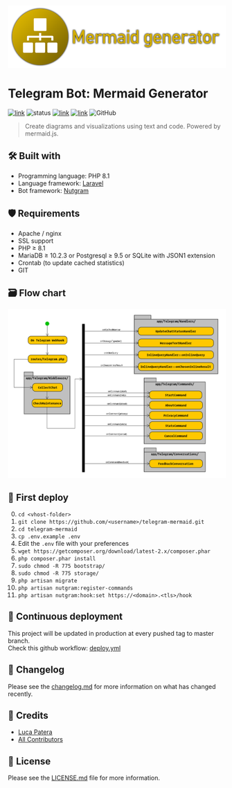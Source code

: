<img src="./.assets/cover.png" alt="logo"/>

# Telegram Bot: Mermaid Generator

[![link](https://img.shields.io/badge/bot-%40newmermaidbot-blue)](https://t.me/newmermaidbot)
![status](https://img.shields.io/badge/status-online-green)
[![link](https://img.shields.io/badge/news-%40LKS93C-blue)](https://t.me/LKS93C)
[![link](https://img.shields.io/badge/support-%40Lukasss93Support-orange)](https://t.me/Lukasss93Support)
![GitHub](https://img.shields.io/github/license/Lukasss93/telegram-mermaid)

>  Create diagrams and visualizations using text and code. Powered by mermaid.js.

## 🛠 Built with

- Programming language: PHP 8.1
- Language framework: [Laravel](https://github.com/laravel/laravel)
- Bot framework: [Nutgram](https://github.com/SergiX44/Nutgram)

## 🛡 Requirements

- Apache / nginx
- SSL support
- PHP ≥ 8.1
- MariaDB ≥ 10.2.3 or Postgresql ≥ 9.5 or SQLite with JSON1 extension
- Crontab (to update cached statistics)
- GIT

## 🗃️ Flow chart
![flow](.assets/flow/flow.png)

## 🚀 First deploy

0. `cd <vhost-folder>`
1. `git clone https://github.com/<username>/telegram-mermaid.git`
2. `cd telegram-mermaid`
3. `cp .env.example .env`
4. Edit the `.env` file with your preferences
5. `wget https://getcomposer.org/download/latest-2.x/composer.phar`
6. `php composer.phar install`
7. `sudo chmod -R 775 bootstrap/`
8. `sudo chmod -R 775 storage/`
9. `php artisan migrate`
10. `php artisan nutgram:register-commands`
11. `php artisan nutgram:hook:set https://<domain>.<tls>/hook`

## 🌠 Continuous deployment
This project will be updated in production at every pushed tag to master branch.<br>
Check this github workflow: [deploy.yml](.github/workflows/deploy.yml)

## 📃 Changelog
Please see the [changelog.md](changelog.md) for more information on what has changed recently.

## 🏅 Credits
- [Luca Patera](https://github.com/Lukasss93)
- [All Contributors](https://github.com/Lukasss93/telegram-mermaid/contributors)

## 📖 License
Please see the [LICENSE.md](LICENSE.md) file for more information.
